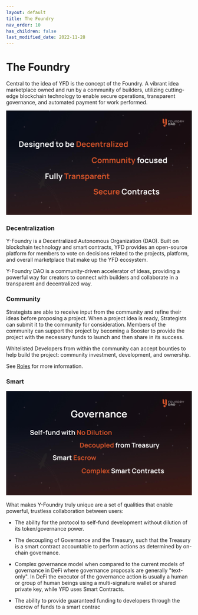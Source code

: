 ```yaml
---
layout: default
title: The Foundry
nav_order: 10
has_children: false
last_modified_date: 2022-11-28
---
```


The Foundry
===========

Central to the idea of YFD is the concept of the Foundry. A vibrant idea marketplace owned and run by a community of builders, utilizing cutting-edge blockchain technology to enable secure operations,  transparent governance, and automated payment for work performed.

![](/assets/images/figure/decentralized-community-transparent-secure.png)

### Decentralization

Y-Foundry is a Decentralized Autonomous Organization (DAO). Built on blockchain technology and smart contracts, YFD provides an open-source platform for members to vote on decisions related to the projects, platform, and overall marketplace that make up the YFD ecosystem.

Y-Foundry DAO is a community-driven accelerator of ideas, providing a powerful way for creators to connect with builders and collaborate in a transparent and decentralized way.

### Community

Strategists are able to receive input from the community and refine their ideas before proposing a project. When a project idea is ready, Strategists can submit it to the community for consideration. Members of the community can support the project by becoming a Booster to provide the project with the necessary funds to launch and then share in its success.

Whitelisted Developers from within the community can accept bounties to help build the project: community investment, development, and ownership.

See [Roles](/community/roles) for more information.

### Smart

![](/assets/images/figure/goverance-dilution-decoupled-escrow-complex.png)

What makes Y-Foundry truly unique are a set of qualities that enable powerful, trustless collaboration between users:

-   The ability for the protocol to self-fund development without dilution of its token/governance power.

-   The decoupling of Governance and the Treasury, such that the Treasury is a smart contract accountable to perform actions as determined by on-chain governance.

-   Complex governance model when compared to the current models of governance in DeFi where governance proposals are generally "text-only". In DeFi the executor of the governance action is usually a human or group of human beings using a multi-signature wallet or shared private key, while YFD uses Smart Contracts.

-   The ability to provide guaranteed funding to developers through the escrow of funds to a smart contrac